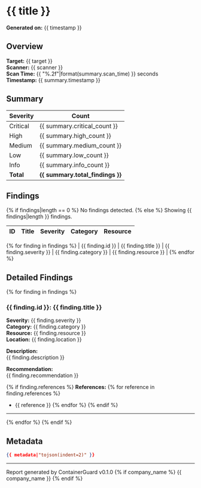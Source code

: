 # {{ title }}

**Generated on:** {{ timestamp }}

## Overview

**Target:** {{ target }}  
**Scanner:** {{ scanner }}  
**Scan Time:** {{ "%.2f"|format(summary.scan_time) }} seconds  
**Timestamp:** {{ summary.timestamp }}

## Summary

| Severity | Count |
|----------|-------|
| Critical | {{ summary.critical_count }} |
| High     | {{ summary.high_count }} |
| Medium   | {{ summary.medium_count }} |
| Low      | {{ summary.low_count }} |
| Info     | {{ summary.info_count }} |
| **Total**    | **{{ summary.total_findings }}** |

## Findings

{% if findings|length == 0 %}
No findings detected.
{% else %}
Showing {{ findings|length }} findings.

| ID | Title | Severity | Category | Resource |
|----|-------|----------|----------|----------|
{% for finding in findings %}
| {{ finding.id }} | {{ finding.title }} | {{ finding.severity }} | {{ finding.category }} | {{ finding.resource }} |
{% endfor %}

## Detailed Findings

{% for finding in findings %}
### {{ finding.id }}: {{ finding.title }}

**Severity:** {{ finding.severity }}  
**Category:** {{ finding.category }}  
**Resource:** {{ finding.resource }}  
**Location:** {{ finding.location }}

**Description:**  
{{ finding.description }}

**Recommendation:**  
{{ finding.recommendation }}

{% if finding.references %}
**References:**
{% for reference in finding.references %}
- {{ reference }}
{% endfor %}
{% endif %}

---
{% endfor %}
{% endif %}

## Metadata

```json
{{ metadata|"tojson(indent=2)" }}
```

---

Report generated by ContainerGuard v0.1.0
{% if company_name %}
{{ company_name }}
{% endif %}
